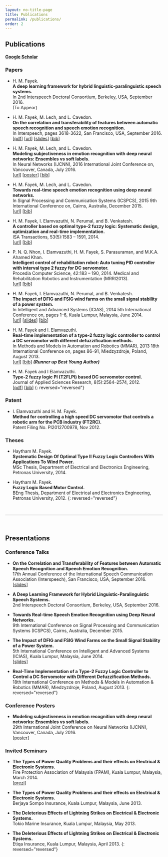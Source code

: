 ```yaml
---
layout: no-title-page
title: Publications
permalink: /publications/
order: 2
---
```


## Publications


#### [Google Scholar](https://scholar.google.com/citations?user=l5T9RtcAAAAJ&hl=en&authuser=1)


### Papers

- H. M. Fayek.  
**A deep learning framework for hybrid linguistic-paralinguistic speech systems.**  
In 2nd Interspeech Doctoral Consortium, Berkeley, USA, September 2016.  
(To Appear)

- H. M. Fayek, M. Lech, and L. Cavedon.  
**On the correlation and transferability of features between automatic speech recognition and speech emotion recognition.**  
In Interspeech, pages 3618-3622, San Francisco, USA, September 2016.  
[[pdf](http://www.isca-speech.org/archive/Interspeech_2016/pdfs/0868.PDF)]
[[url](http://www.isca-speech.org/archive/Interspeech_2016/abstracts/0868.html)]
[[slides](../assets/presentations/Fayek_is16.pdf)]
[[bib](../assets/bibtex/Fayek_is16.bib)]

- H. M. Fayek, M. Lech, and L. Cavedon.  
**Modeling subjectiveness in emotion recognition with deep neural networks: Ensembles vs soft labels.**  
In Neural Networks (IJCNN), 2016 International Joint Conference on, Vancouver, Canada, July 2016.  
[[url](http://ieeexplore.ieee.org/abstract/document/7727250/)]
[[poster](../assets/presentations/Fayek_ijcnn16.pdf)]
[[bib](../assets/bibtex/Fayek_ijcnn16.bib)]

- H. M. Fayek, M. Lech, and L. Cavedon.  
**Towards real-time speech emotion recognition using deep neural networks.**  
In Signal Processing and Communication Systems (ICSPCS), 2015 9th International Conference on, Cairns, Australia, December 2015.  
[[url](http://ieeexplore.ieee.org/xpl/login.jsp?tp=&arnumber=7391796&url=http%3A%2F%2Fieeexplore.ieee.org%2Fxpls%2Fabs_all.jsp%3Farnumber%3D7391796)] [[bib](../assets/bibtex/Fayek_icspcs15.bib)]

- H. M. Fayek, I. Elamvazuthi, N. Perumal, and B. Venkatesh.  
**A controller based on optimal type-2 fuzzy logic: Systematic design, optimization and real-time implementation.**  
ISA Transactions, 53(5):1583 – 1591, 2014.  
[[url](http://www.sciencedirect.com/science/article/pii/S0019057814001219)] [[bib](../assets/bibtex/Fayek_isa14.bib)]

- P. N. Q. Nhon, I. Elamvazuthi, H. M. Fayek, S. Parasuraman, and M.K.A. Ahamed Khan.  
**Intelligent control of rehabilitation robot: Auto tuning PID controller with interval type 2 fuzzy for DC servomotor.**  
Procedia Computer Science, 42:183 – 190, 2014. Medical and Rehabilitation Robotics and Instrumentation (MRRI2013).  
[[url](http://www.sciencedirect.com/science/article/pii/S1877050914014884)] [[bib](../assets/bibtex/Fayek_pcs14.bib)]

- H. M. Fayek, I. Elamvazuthi, N. Perumal, and B. Venkatesh.  
**The impact of DFIG and FSIG wind farms on the small signal stability of a power system.**  
In Intelligent and Advanced Systems (ICIAS), 2014 5th International Conference on, pages 1–6, Kuala Lumpur, Malaysia, June 2014.  
[[url](http://ieeexplore.ieee.org/document/6869505/)] [[slides](../assets/presentations/Fayek_icias16.pdf)] [[bib](../assets/bibtex/Fayek_icias14.bib)]

- H. M. Fayek and I. Elamvazuthi.  
**Real-time implementation of a type-2 fuzzy logic controller to control a DC servomotor with different defuzzification methods.**  
In Methods and Models in Automation and Robotics (MMAR), 2013 18th International Conference on, pages 86–91, Miedzyzdroje, Poland, August 2013.  
[[url](http://ieeexplore.ieee.org/xpl/articleDetails.jsp?arnumber=6669886)] [[bib](../assets/bibtex/Fayek_mmar13.bib)]
***(Runner up Best Young Author)***

- H. M. Fayek and I Elamvazuthi.  
**Type-2 fuzzy logic PI (T2FLPI) based DC servomotor control.**  
Journal of Applied Sciences Research, 8(5):2564–2574, 2012.  
[[pdf](http://www.aensiweb.com/old/jasr/jasr/2012/2564-2574.pdf)] [[bib](../assets/bibtex/Fayek_jasr12.bib)]
{: reversed="reversed"}

### Patent

- I. Elamvazuthi and H. M. Fayek.  
**Method for controlling a high speed DC servomotor that controls a robotic arm for the PCB industry (FT2RC).**  
Patent Filing No. PI2012700978, Nov 2012.  


### Theses

- Haytham M. Fayek.  
**Systematic Design Of Optimal Type II Fuzzy Logic Controllers With Applications To Wind Power.**  
MSc Thesis, Department of Electrical and Electronics Engineering, Petronas University, 2014.

- Haytham M. Fayek.  
**Fuzzy Logic Based Motor Control.**  
BEng Thesis, Department of Electrical and Electronics Engineering, Petronas University, 2012.
{: reversed="reversed"}

<br/>

---

<br/>

## Presentations


### Conference Talks

- **On the Correlation and Transferability of Features between Automatic Speech Recognition and Speech Emotion Recognition.**  
17th Annual Conference of the International Speech Communication Association (Interspeech), San Francisco, USA, September 2016.  
[[slides](../assets/presentations/Fayek_is16.pdf)]

- **A Deep Learning Framework for Hybrid Linguistic-Paralinguistic Speech Systems.**  
2nd Interspeech Doctoral Consortium, Berkeley, USA, September 2016.  

- **Towards Real-time Speech Emotion Recognition using Deep Neural Networks.**  
9th International Conference on Signal Processing and Communication Systems (ICSPCS), Cairns, Australia, December 2015.

- **The Impact of DFIG and FSIG Wind Farms on the Small Signal Stability of a Power System.**  
5th International Conference on Intelligent and Advanced Systems (ICIAS), Kuala Lumpur, Malaysia, June 2014.  
[[slides](../assets/presentations/Fayek_icias14.pdf)]

- **Real-Time Implementation of a Type-2 Fuzzy Logic Controller to Control a DC Servomotor with Different Defuzzification Methods.**  
18th International Conference on Methods & Models in Automation & Robotics (MMAR), Miedzyzdroje, Poland, August 2013.
{: reversed="reversed"}

### Conference Posters

- **Modeling subjectiveness in emotion recognition with deep neural networks: Ensembles vs soft labels.**  
29th International Joint Conference on Neural Networks (IJCNN), Vancouver, Canada, July 2016.  
[[poster](../assets/presentations/Fayek_ijcnn16.pdf)]

### Invited Seminars

- **The Types of Power Quality Problems and their effects on Electrical & Electronic Systems.**  
Fire Protection Association of Malaysia (FPAM), Kuala Lumpur, Malaysia, March 2014.  
[[prezi](http://prezi.com/raofccgdehyl/?utm_campaign=share&utm_medium=copy&rc=ex0sharecvc)]

- **The Types of Power Quality Problems and their effects on Electrical & Electronic Systems.**  
Berjaya Sompo Insurance, Kuala Lumpur, Malaysia, June 2013.

- **The Deleterious Effects of Lightning Strikes on Electrical & Electronic Systems.**  
Tokio Marine Insurance, Kuala Lumpur, Malaysia, May 2013.

- **The Deleterious Effects of Lightning Strikes on Electrical & Electronic Systems.**  
Etiqa Insurance, Kuala Lumpur, Malaysia, April 2013.
{: reversed="reversed"}
